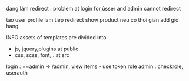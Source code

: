dang làm redirect : problem at login for ủsser and admin cannot redirect


tao user profile
lam tiep redirect 
show product neu  co thoi gian add gio hang


INFO
assets of templates are divided into 
- js, jquery,plugins at public
- css, scss, font,.. at  src


login : ==admin ->  /admin, view items - use token role admin : checkrole, userauth